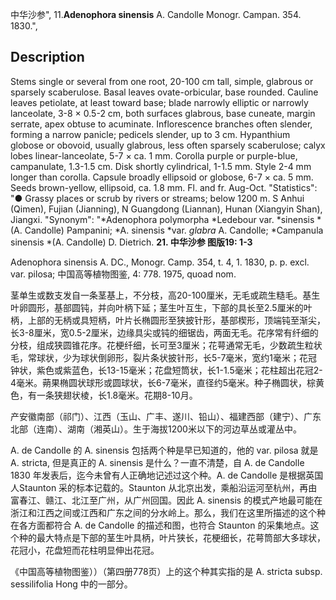 中华沙参",
11.**Adenophora sinensis** A. Candolle Monogr. Campan. 354. 1830.",

## Description
Stems single or several from one root, 20-100 cm tall, simple, glabrous or sparsely scaberulose. Basal leaves ovate-orbicular, base rounded. Cauline leaves petiolate, at least toward base; blade narrowly elliptic or narrowly lanceolate, 3-8 × 0.5-2 cm, both surfaces glabrous, base cuneate, margin serrate, apex obtuse to acuminate. Inflorescence branches often slender, forming a narrow panicle; pedicels slender, up to 3 cm. Hypanthium globose or obovoid, usually glabrous, less often sparsely scaberulose; calyx lobes linear-lanceolate, 5-7 × ca. 1 mm. Corolla purple or purple-blue, campanulate, 1.3-1.5 cm. Disk shortly cylindrical, 1-1.5 mm. Style 2-4 mm longer than corolla. Capsule broadly ellipsoid or globose, 6-7 × ca. 5 mm. Seeds brown-yellow, ellipsoid, ca. 1.8 mm. Fl. and fr. Aug-Oct.
  "Statistics": "● Grassy places or scrub by rivers or streams; below 1200 m. S Anhui (Qimen), Fujian (Jianning), N Guangdong (Liannan), Hunan (Xiangyin Shan), Jiangxi.
  "Synonym": "*Adenophora polymorpha *Ledebour var. *sinensis *(A. Candolle) Pampanini; *A. sinensis *var. *glabra* A. Candolle; *Campanula sinensis *(A. Candolle) D. Dietrich.
**21. 中华沙参 图版19: 1-3**

Adenophora sinensis A. DC., Monogr. Camp. 354, t. 4, 1. 1830, p. p. excl. var. pilosa; 中国高等植物图鉴, 4: 778. 1975, quoad nom.

茎单生或数支发自一条茎基上，不分枝，高20-100厘米，无毛或疏生糙毛。基生叶卵圆形，基部圆钝，并向叶柄下延；茎生叶互生，下部的具长至2.5厘米的叶柄，上部的无柄或具短柄，叶片长椭圆形至狭披针形，基部楔形，顶端钝至渐尖，长3-8厘米，宽0.5-2厘米，边缘具尖或钝的细锯齿，两面无毛。花序常有纤细的分枝，组成狭圆锥花序。花梗纤细，长可至3厘米；花萼通常无毛，少数疏生粒状毛，常球状，少为球状倒卵形，裂片条状披针形，长5-7毫米，宽约1毫米；花冠钟状，紫色或紫蓝色，长13-15毫米；花盘短筒状，长1-1.5毫米；花柱超出花冠2-4毫米。蒴果椭圆状球形或圆球状，长6-7毫米，直径约5毫米。种子椭圆状，棕黄色，有一条狭翅状棱，长1.8毫米。花期8-10月。

产安徽南部（祁门）、江西（玉山、广丰、遂川、铅山）、福建西部（建宁）、广东北部（连南）、湖南（湘英山）。生于海拔1200米以下的河边草丛或灌丛中。

A. de Candolle 的 A. sinensis 包括两个种是早已知道的，他的 var. pilosa 就是 A. stricta, 但是真正的 A. sinensis 是什么？一直不清楚，自 A. de Candolle 1830 年发表后，迄今未曾有人正确地记述过这个种。A. de Candolle 是根据英国人Staunton 采的标本记载的。Staunton 从北京出发，乘船沿运河至杭州，再由富春江、赣江、北江至广州，从广州回国。因此 A. sinensis 的模式产地最可能在浙江和江西之间或江西和广东之间的分水岭上。那么，我们在这里所描述的这个种在各方面都符合 A. de Candolle 的描述和图，也符合 Staunton 的采集地点。这个种的最大特点是下部的茎生叶具柄，叶片狭长，花梗细长，花萼筒部大多球状，花冠小，花盘短而花柱明显伸出花冠。

《中国高等植物图鉴））（第四册778页）上的这个种其实指的是 A. stricta subsp. sessilifolia Hong 中的一部分。
